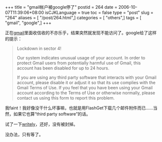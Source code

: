 +++
title = "gmail帐户被google停了"
postid = 264
date = 2006-10-07T11:39:06+08:00
isCJKLanguage = true
toc = false
type = "post"
slug = "264"
aliases = [ "/post/264.html",]
categories = [ "others",]
tags = [ "gmail", "google",]
+++


正在[gmail](http://www.gmail.com)里面收信收的不亦乐乎，结果突然就发现不能访问了。google给了这样的提示：

> Lockdown in sector 4!
>
> Our system indicates unusual usage of your account. In order to
> protect Gmail users from potentially harmful use of Gmail, this
> account has been disabled for up to 24 hours.
>
> If you are using any third party software that interacts with your
> Gmail account, please disable it or adjust it so that its use complies
> with the Gmail Terms of Use. If you feel that you have been using your
> Gmail account according to the Terms of Use or otherwise normally,
> please contact us using this form to report this problem.

我faint！我好像没干什么坏事嘛，也就是用FlashGet下载几个邮件附件而已……当然，如果它也算“third
party software”的话。

试了一下[writely](http://www.writely.com)，还好，没有被封掉。

没办法，只有等了。

